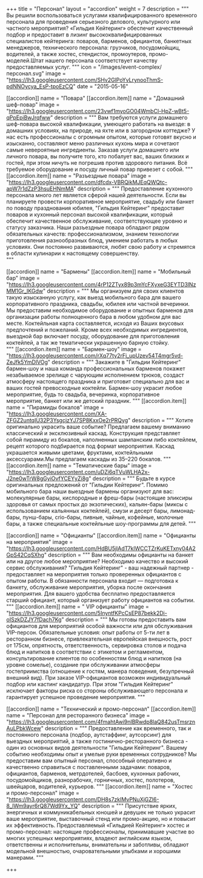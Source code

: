 +++
title = "Персонал"
layout = "accordion"
weight = 7
description = """
   Вы решили воспользоваться услугами квалифицированного временного персонала для проведения серьезного делового, культурного  или частного мероприятия? «Гильдия Кейтеринг» обеспечит качественный подбор и предоставит в лизинг высококвалифицированных специалистов кейтеринга: поваров, барменов, официантов, банкетных менеджеров,  технического персонала: грузчиков, посудомойщиц, водителей, а также хостес, стендисток, промоутеров, промо-моделей.Штат нашего персонала соответствует качеству предоставляемых услуг.
"""
icon = "/images/event-complex/персонал.svg"
image = "https://lh3.googleusercontent.com/SHv2GlPoYvLrynooThmS-pdNNOycya_EsP-tpoEzCQ"
date = "2015-05-16"  

[[accordion]]
  name = "Повара"
  [[accordion.item]]
    name = "Домашний шеф-повар"
    image = "https://lh3.googleusercontent.com/23vwf1myoGO04WmbCl-HpZ-wBt5-qPpEpiBwJrqfww"
    description = """
      Вам требуются услуги домашнего шеф-повара высокой квалификации, умеющего работать на выезде: в домашних условиях, на природе, на яхте или в загородном коттедже? У нас есть профессионалы с огромным опытом, которые готовят вкусно и изысканно, составляют меню различных кухонь мира и сочетают самые невероятные ингредиенты. Заказав услуги домашнего или личного повара, вы получите того, кто побалует вас, ваших близких и гостей, при этом ничуть не погрешив против здорового питания. Всё требуемое оборудование и посуду личный повар привезет с собой.
    """
  [[accordion.item]]
    name = "Разъездные повара"
    image = "https://lh3.googleusercontent.com/dfcdx-VBRQikMJEqQWQtc-apW7r1dZzP3hsuEHNmMA"
    description = """
      Предоставление кухонного персонала много лет является сферой нашей деятельности. Если вы планируете провести корпоративное мероприятие, свадьбу или банкет по поводу празднования юбилея, "Гильдия Кейтеринг" предоставит поваров и кухонный персонал высокой квалификации, который обеспечит качественное обслуживание, соответствующее уровню и статусу заказчика. Наши разъездные повара обладают рядом обязательных качеств: профессионализмом, знанием технологии приготовления разнообразных блюд, умением работать в любых условиях. Они постоянно развиваются, любят свою работу и стремятся в области кулинарии к настоящему совершенству.  
    """

[[accordion]]
  name = "Бармены"
  [[accordion.item]]
    name = "Мобильный бар"
    image = "https://lh3.googleusercontent.com/4rP12ZTyx89p3mYcFXyxeG3EYTD3lNzMM1Gr_IKGdw"
    description = """
      Мы организуем для своих клиентов такую изысканную услугу, как выезд мобильного бара для вашего корпоративного праздника, свадьбы, юбилея или частной вечеринки. Мы предоставим необходимое оборудование и опытных барменов для организации работы полноценного бара в любом удобном для вас месте. Коктейльная карта составляется, исходя из Ваших вкусовых предпочтений и пожеланий. Кроме всех необходимых ингредиентов, выездной бар включает посуду, оборудование для приготовления коктейлей, а так же тематически украшенную барную стойку.  
  """
    [[accordion.item]]
    name = "Бармен-шоу"
    image = "https://lh3.googleusercontent.com/rXq77ty2rFj_upUzev54T4mgr5vd-ZeJfk5YmDlVOg"
    description = """
      Закажите в "Гильдии Кейтеринг" бармен-шоу и наша команда профессиональных барменов покажет незабываемое зрелище с чарующим исполнением трюков, создаст атмосферу настоящего праздника и приготовит специально для вас и ваших гостей превосходные коктейли. Бармен-шоу украсит любое мероприятие, будь то свадьба, вечеринка, корпоративное мероприятие, банкет или же детский праздник.
    """
    [[accordion.item]]
    name = "Пирамиды бокалов"
    image = "https://lh3.googleusercontent.com/XA-ZFGZ2untqIU32P3YsgcjzYJ7SP8KxxOe2rPRQyg"
    description = """
      Хотите оригинально украсить ваше событие? Предлагаем вашему вниманию классический и эксклюзивный каскад. Конструкция представляет собой пирамиду из бокалов, наполненных шампанским либо коктейлем, рецепт которого подбирается под формат мероприятия. Каскад украшается живыми цветами, фруктами, коктейльными аксессуарами.Мы предлагаем каскады из 35–220 бокалов.
    """
    [[accordion.item]]
    name = "Тематические бары"
    image = "https://lh3.googleusercontent.com/uDZi6qTVuWLHA2x-J2ne0wTrW8gGyiOvfYCEYyZi8g"
    description = """
      Будьте в курсе оригинальных предложений от "Гильдии Кейтеринг". Помимо мобильного бара наши выездные бармены организуют для вас: молекулярные бары, кислородные и фреш-бары (настоящие эликсиры здоровья от самых простых до экзотических), кальян-бары (миксы с использованием кальянных коктейлей), смузи и десерт бары, лимонад-бары, пунш-бары, crio-бары, пивные, чайные, кофейные, молочные бары, а также специальные коктейльные шоу-программы для детей.
    """


[[accordion]]
  name = "Официанты"
  [[accordion.item]]
    name = "Официанты на мероприятия"
    image = "https://lh3.googleusercontent.com/HdBU5jlAdT7klWCCTZrKuKETxny04A2GpS42CqSXhg"
    description = """
      Вам необходимы официанты на банкет или на другое любое мероприятие? Необходимо качество и высокий сервис обслуживания? "Гильдия Кейтеринг" - ваш надежный партнер - предоставляет на мероприятия только проверенных официантов с опытом работы. В обязанности персонала входит — подготовка к банкету, обслуживание мероприятия, уборка после окончания мероприятия. Для вашего удобства бесплатно предоставляется старший официант, который организует работу официантов на событии.
  """
    [[accordion.item]]
    name = " VIP официанты"
    image = "https://lh3.googleusercontent.com/5InyntfKPcCsEP87bekk2Di-oISzkDZJY7fDach7Kg"
    description = """
      Мы готовы предоставить вам официантов для мероприятий особой важности или для обслуживания VIP-персон. Обязательные условия: опыт работы от 5-ти лет в ресторанном бизнесе, привлекательная европейская внешность, рост от 175см, опрятность, ответственность, сервировка столов и подача блюд и напитков в соответствии с этикетом и регламентом, консультирование клиентов по особенностям блюд и напитков (на уровне сомелье), создание при обслуживании атмосферы гостеприимства (отношение к гостям, манера поведения, безупречный внешний вид). При заказе VIP-официантов возможен индивидуальный подбор или кастинг кандидатур. При этом "Гильдия Кейтеринг" исключает факторы риска со стороны обслуживающего персонала и гарантирует успешное проведение мероприятия.
    """


[[accordion]]
  name = "Технический и промо-персонал"
  [[accordion.item]]
    name = "Персонал для ресторанного бизнеса"
    image = "https://lh3.googleusercontent.com/4fmahtAwi9nlBRwdp8laQ842usTmsrznAuLPbkWcew"
    description = """
      Предоставление как временного, так и постоянного персонала (подбор, аутстаффинг, аутсорсинг) для выездных мероприятий, а также гостинично-ресторанного бизнеса - один из основных видов деятельности "Гильдии Кейтеринг". Вашему событию необходимы опыт и умелые руки временных сотрудников? Мы предоставим вам опытный персонал, способный оперативно и качественно справиться с поставленными задачами: поваров, официантов, барменов, метрдотелей, басбоев, кухонных рабочих, посудомойщиков, разнорабочих, горничных, хостес, полотеров, швейцаров, водителей, курьеров.
  """
    [[accordion.item]]
    name = "Хостес и промо-персонал"
    image = "https://lh3.googleusercontent.com/DH8s7zkIMvPNuXjGZl6-8_lWm9ayr6rQ87Wd9Yx_YQ"
    description = """
      Присутствие ярких, энергичных и коммуникабельных юношей и девушек не только украсит ваше мероприятие, выставочный стенд или промо-акцию, но и повысит их эффективность. Предоставляемый «Гильдией Кейтеринг» хостес и промо-персонал: настоящие профессионалы, принимавшие участие во многих успешных мероприятиях, владеют английским языком, ответственны и исполнительны, внимательны и заботливы, обладают модельной внешностью, очаровательными улыбками и хорошими манерами.
    """



+++
